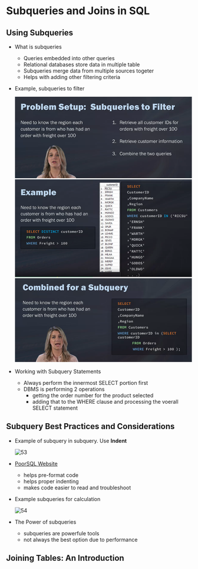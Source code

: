 # Subqueries and Joins in SQL

## Using Subqueries
- What is subqueries
    - Queries embedded into other queries
    - Relational databases store data in multiple table
    - Subqueries merge data from multiple sources togeter
    - Helps with adding other filtering criteria

- Example, subqueries to filter

    ![50](https://raw.githubusercontent.com/suereey/Coursera_SQL_LeiLearning/main/screenshot/50_subquery.png)
    ![51](https://raw.githubusercontent.com/suereey/Coursera_SQL_LeiLearning/main/screenshot/51_subquery.png)
    ![52](https://raw.githubusercontent.com/suereey/Coursera_SQL_LeiLearning/main/screenshot/52_subquery.png)

- Working with Subquery Statements
    - Always perform the innermost SELECT portion first
    - DBMS is performing 2 operations
        - getting the order number for the product selected
        - adding that to the WHERE clause and processing the voerall SELECT statement

## Subquery Best Practices and Considerations
- Example of subquery in subquery. Use **Indent**

    ![53]()

- [PoorSQL Website](https://poorsql.com/)
    - helps pre-format code
    - helps proper indenting
    - makes code easier to read and troubleshoot

- Example subqueries for calculation

    ![54]()

- The Power of subqueries
    - subqueries are powerfule tools
    - not always the best option due to performance

## Joining Tables: An Introduction


## 